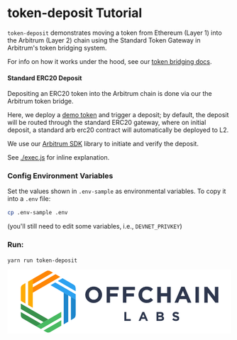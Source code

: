 # token-deposit Tutorial

`token-deposit` demonstrates moving a token from Ethereum (Layer 1) into the Arbitrum (Layer 2) chain using the Standard Token Gateway in Arbitrum's token bridging system.

For info on how it works under the hood, see our [token bridging docs](https://developer.offchainlabs.com/docs/bridging_assets).

#### **Standard ERC20 Deposit**

Depositing an ERC20 token into the Arbitrum chain is done via our the Arbitrum token bridge.

Here, we deploy a [demo token](./contracts/DappToken.sol) and trigger a deposit; by default, the deposit will be routed through the standard ERC20 gateway, where on initial deposit, a standard arb erc20 contract will automatically be deployed to L2.

We use our [Arbitrum SDK](https://github.com/OffchainLabs/arbitrum-sdk) library to initiate and verify the deposit.

See [./exec.js](./scripts/exec.js) for inline explanation.

### Config Environment Variables

Set the values shown in `.env-sample` as environmental variables. To copy it into a `.env` file:

```bash
cp .env-sample .env
```

(you'll still need to edit some variables, i.e., `DEVNET_PRIVKEY`)

### Run:

```
yarn run token-deposit
```


<p align="center"><img src="../../assets/offchain_labs_logo.png" width="600"></p>
